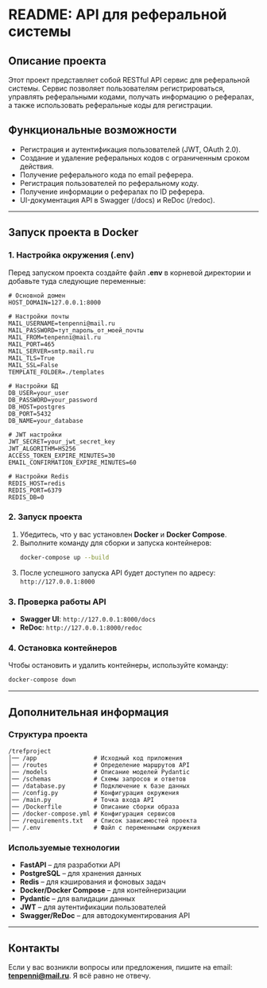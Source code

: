# README: API для реферальной системы

## Описание проекта
Этот проект представляет собой RESTful API сервис для реферальной системы. Сервис позволяет пользователям регистрироваться, управлять реферальными кодами, получать информацию о рефералах, а также использовать реферальные коды для регистрации.

## Функциональные возможности
- Регистрация и аутентификация пользователей (JWT, OAuth 2.0).
- Создание и удаление реферальных кодов с ограниченным сроком действия.
- Получение реферального кода по email реферера.
- Регистрация пользователей по реферальному коду.
- Получение информации о рефералах по ID реферера.
- UI-документация API в Swagger (/docs) и ReDoc (/redoc).

---

## Запуск проекта в Docker

### 1. Настройка окружения (.env)
Перед запуском проекта создайте файл **.env** в корневой директории и добавьте туда следующие переменные:

```env
# Основной домен
HOST_DOMAIN=127.0.0.1:8000

# Настройки почты
MAIL_USERNAME=tenpenni@mail.ru
MAIL_PASSWORD=тут_пароль_от_моей_почты
MAIL_FROM=tenpenni@mail.ru
MAIL_PORT=465
MAIL_SERVER=smtp.mail.ru
MAIL_TLS=True
MAIL_SSL=False
TEMPLATE_FOLDER=./templates

# Настройки БД
DB_USER=your_user
DB_PASSWORD=your_password
DB_HOST=postgres
DB_PORT=5432
DB_NAME=your_database

# JWT настройки
JWT_SECRET=your_jwt_secret_key
JWT_ALGORITHM=HS256
ACCESS_TOKEN_EXPIRE_MINUTES=30
EMAIL_CONFIRMATION_EXPIRE_MINUTES=60

# Настройки Redis
REDIS_HOST=redis
REDIS_PORT=6379
REDIS_DB=0
```

### 2. Запуск проекта
1. Убедитесь, что у вас установлен **Docker** и **Docker Compose**.
2. Выполните команду для сборки и запуска контейнеров:
   ```sh
   docker-compose up --build
   ```
3. После успешного запуска API будет доступен по адресу: `http://127.0.0.1:8000`

### 3. Проверка работы API
- **Swagger UI**: `http://127.0.0.1:8000/docs`
- **ReDoc**: `http://127.0.0.1:8000/redoc`

### 4. Остановка контейнеров
Чтобы остановить и удалить контейнеры, используйте команду:
```sh
docker-compose down
```

---

## Дополнительная информация
### Структура проекта
```
/trefproject
│── /app                # Исходный код приложения
│── /routes             # Определение маршрутов API
│── /models             # Описание моделей Pydantic
│── /schemas            # Схемы запросов и ответов
│── /database.py        # Подключение к базе данных
│── /config.py          # Конфигурация окружения
│── /main.py            # Точка входа API
│── /Dockerfile         # Описание сборки образа
│── /docker-compose.yml # Конфигурация сервисов
│── /requirements.txt   # Список зависимостей проекта
│── /.env               # Файл с переменными окружения
```

### Используемые технологии
- **FastAPI** – для разработки API
- **PostgreSQL** – для хранения данных
- **Redis** – для кэширования и фоновых задач
- **Docker/Docker Compose** – для контейнеризации
- **Pydantic** – для валидации данных
- **JWT** – для аутентификации пользователей
- **Swagger/ReDoc** – для автодокументирования API

---

## Контакты
Если у вас возникли вопросы или предложения, пишите на email: **tenpenni@mail.ru**. Я всё равно не отвечу.

